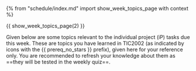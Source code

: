 {% from "schedule/index.md" import show_week_topics_page with context %}

{{ show_week_topics_page(2) }}

<div id="notices" tags="m--tic4001" class="d-none">
<p/>
<box type="info">

Given below are some topics relevant to the individual project (iP) tasks due this week. These are topics you have learned in TIC2002 (as indicated by icons with the {{ prereq_no_stars }} prefix), given here for your reference only. You are recommended to refresh your knowledge about them as ==they will be tested in the weekly quiz==.
</box>
</div>
